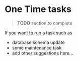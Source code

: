# One Time tasks 

> **TODO** section to complete

  If you want to run a task such as 
  
  * database schema update
  * some maintenance task 
  * add other suggestions here...  

